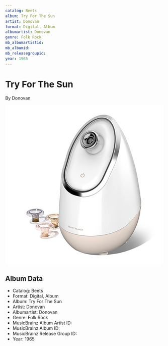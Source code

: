 ```yaml
---
catalog: Beets
album: Try For The Sun
artist: Donovan
format: Digital, Album
albumartist: Donovan
genre: Folk Rock
mb_albumartistid: 
mb_albumid: 
mb_releasegroupid: 
year: 1965
---
```


# Try For The Sun

By Donovan

![](../../assets/beetscovers/Donovan-Try_For_The_Sun.jpg)

## Album Data

- Catalog: Beets
- Format: Digital, Album
- Album: Try For The Sun
- Artist: Donovan
- Albumartist: Donovan
- Genre: Folk Rock
- MusicBrainz Album Artist ID: 
- MusicBrainz Album ID: 
- MusicBrainz Release Group ID: 
- Year: 1965

